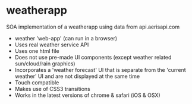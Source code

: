 # weatherapp

SOA implementation of a weatherapp using data from api.aerisapi.com

*   weather 'web-app' (can run in a browser)
 *   Uses real weather service API
 *   Uses one html file
 *   Does not use pre-made UI components (except weather related sun/cloud/rain graphics)
 *   Incorporates a 'weather forecast' UI that is separate from the 'current weather' UI and are not displayed at the same time
 *   Touch compatible
 *   Makes use of CSS3 transitions
 *   Works in the latest versions of chrome & safari (iOS & OSX)
